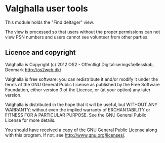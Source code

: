 Valghalla user tools
====================
This module holds the "Find deltager" view.

The view is processed so that users without the proper permissions can not
view PSN numbers and users cannot see volunteer from other parties.

Licence and copyright
---------------------
Valghalla is Copyright (c) 2012 OS2 - Offentligt Digitaliseringsfællesskab,
Denmark
<http://os2web.dk/>

Valghalla is free software: you can redistribute it and/or modify
it under the terms of the GNU General Public License as published by
the Free Software Foundation, either version 3 of the License, or
(at your option) any later version.

Valghalla is distributed in the hope that it will be useful,
but WITHOUT ANY WARRANTY; without even the implied warranty of
ERCHANTABILITY or FITNESS FOR A PARTICULAR PURPOSE.  See the
GNU General Public License for more details.

You should have received a copy of the GNU General Public License
along with this program.  If not, see <http://www.gnu.org/licenses/>.
